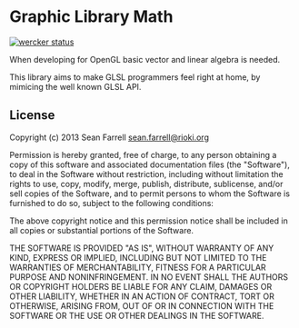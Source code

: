 
Graphic Library Math
====================

[![wercker status](https://app.wercker.com/status/9a13a484d6544410ce806a8bb0da731a/m "wercker status")](https://app.wercker.com/project/bykey/9a13a484d6544410ce806a8bb0da731a)

When developing for OpenGL basic vector and linear algebra is needed. 

This library aims to make GLSL programmers feel right at home, by mimicing 
the well known GLSL API.

License
-------

Copyright (c) 2013 Sean Farrell <sean.farrell@rioki.org>

Permission is hereby granted, free of charge, to any person obtaining a copy
of this software and associated documentation files (the "Software"), to deal
in the Software without restriction, including without limitation the rights
to use, copy, modify, merge, publish, distribute, sublicense, and/or sell
copies of the Software, and to permit persons to whom the Software is
furnished to do so, subject to the following conditions:

The above copyright notice and this permission notice shall be included in
all copies or substantial portions of the Software.

THE SOFTWARE IS PROVIDED "AS IS", WITHOUT WARRANTY OF ANY KIND, EXPRESS OR
IMPLIED, INCLUDING BUT NOT LIMITED TO THE WARRANTIES OF MERCHANTABILITY,
FITNESS FOR A PARTICULAR PURPOSE AND NONINFRINGEMENT. IN NO EVENT SHALL THE
AUTHORS OR COPYRIGHT HOLDERS BE LIABLE FOR ANY CLAIM, DAMAGES OR OTHER
LIABILITY, WHETHER IN AN ACTION OF CONTRACT, TORT OR OTHERWISE, ARISING FROM,
OUT OF OR IN CONNECTION WITH THE SOFTWARE OR THE USE OR OTHER DEALINGS IN
THE SOFTWARE.
